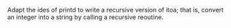 Adapt the ides of printd to write a recursive version of itoa; that is, convert an integer into a 
string by calling a recursive reoutine.